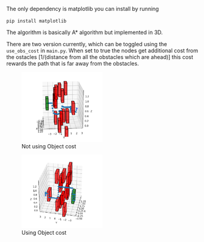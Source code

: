 The only dependency is matplotlib you can install by running

`pip install matplotlib`

The algorithm is basically A* algorithm but implemented in 3D.

There are two version currently, which can be toggled using the `use_obs_cost` in `main.py`. 
When set to true the nodes get additional cost from the ostacles [1/(distance from all the obstacles which are ahead)] this cost rewards the path that is far away from the obstacles.


<figure>
    <img src="images/img1.png" alt="Image 1" style="width: 50%;">
    <figcaption>Not using Object cost</figcaption>
</figure>

<figure>
    <img src="images/img2.png" alt="Image 2" style="width: 50%;">
    <figcaption> Using Object cost</figcaption>

</figure>